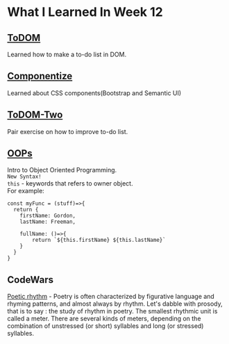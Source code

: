 # What I Learned In Week 12

## [ToDOM](https://github.com/ignitikus/todom)
Learned how to make a to-do list in DOM.

## [Componentize](https://github.com/ignitikus/componentize)
Learned about CSS components(Bootstrap and Semantic UI)

## [ToDOM-Two](https://github.com/ignitikus/better-todo-app)
Pair exercise on how to improve to-do list. 

## [OOPs](https://github.com/ignitikus/oops)
Intro to Object Oriented Programming. \
`New Syntax!`   
`this` - keywords that refers to owner object.  
For example: 
```
const myFunc = (stuff)=>{
  return {
    firstName: Gordon,
    lastName: Freeman,

    fullName: ()=>{
        return `${this.firstName} ${this.lastName}`
    }
  }
}
```

## CodeWars

[Poetic rhythm](https://www.codewars.com/kata/poetic-rhythm/javascript) - Poetry is often characterized by figurative language and rhyming patterns, and almost always by rhythm. Let's dabble with prosody, that is to say : the study of rhythm in poetry.
The smallest rhythmic unit is called a meter. There are several kinds of meters, depending on the combination of unstressed (or short) syllables and long (or stressed) syllables.